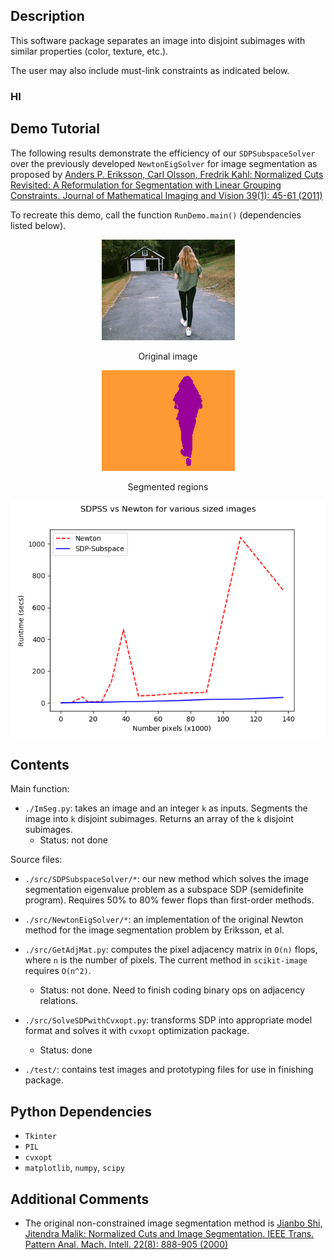 Description
-----------
This software package separates an image into disjoint subimages with similar properties (color, texture, etc.).

The user may also include must-link constraints as indicated below.

### HI


Demo Tutorial
-------------

The following results demonstrate the efficiency of our `SDPSubspaceSolver` over the previously developed `NewtonEigSolver` for image segmentation as proposed by [Anders P. Eriksson, Carl Olsson, Fredrik Kahl:
Normalized Cuts Revisited: A Reformulation for Segmentation with Linear Grouping Constraints. Journal of Mathematical Imaging and Vision 39(1): 45-61 (2011)](http://www2.maths.lth.se/vision/publdb/reports/pdf/eriksson-olsson-etal-jmiv-10.pdf)

To recreate this demo, call the function `RunDemo.main()` (dependencies listed below). 

<p align="center"> 
<img src="person_walking_small.jpg">
</p>
<p align="center">
Original image
</p>

<p align="center">
<img src="person_walking_seg.png">
</p>
<p align="center">
Segmented regions
</p>


<p align="center">
<img src="demo_fig1.png">
</p>
<p align="center">
</p>





Contents
--------

Main function:

* `./ImSeg.py`: takes an image and an integer `k` as inputs. Segments the image into `k` disjoint subimages. Returns an array of the `k` disjoint subimages. 
   - Status: not done

Source files:

* `./src/SDPSubspaceSolver/*`: our new method which solves the image segmentation eigenvalue problem as a subspace SDP (semidefinite program).  Requires 50% to 80% fewer flops than first-order methods.

* `./src/NewtonEigSolver/*`: an implementation of the original Newton method for the image segmentation problem by Eriksson, et al.

* `./src/GetAdjMat.py`: computes the pixel adjacency matrix in `O(n)` flops, where `n` is the number of pixels.  The current method in `scikit-image` requires `O(n^2)`.
   - Status: not done.  Need to finish coding binary ops on adjacency relations.

* `./src/SolveSDPwithCvxopt.py`: transforms SDP into  appropriate model format and solves it with `cvxopt` optimization package.
   - Status: done

* `./test/`: contains test images and prototyping files for use in finishing package.


Python Dependencies
-------------------
* `Tkinter`
* `PIL`
* `cvxopt`
* `matplotlib`, `numpy`, `scipy`


Additional Comments
-------------------

* The original non-constrained image segmentation method is [Jianbo Shi, Jitendra Malik:
Normalized Cuts and Image Segmentation. IEEE Trans. Pattern Anal. Mach. Intell. 22(8): 888-905 (2000)](https://www2.eecs.berkeley.edu/Research/Projects/CS/vision/grouping/papers/sm_pami00.pdf)


